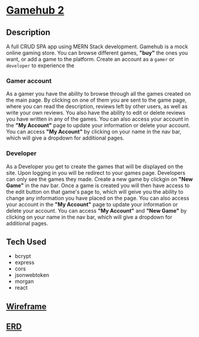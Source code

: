 # [Gamehub 2](https://gamehub-react.herokuapp.com/)

## Description

A full CRUD SPA app using MERN Stack development. Gamehub is a mock online gaming store. You can browse different games, **"buy"** the ones you want, or add a game to the platform. Create an account as a `gamer` or `developer` to experience the 


### Gamer account

As a gamer you have the ability to browse through all the games created on the main page. By clicking on one of them you are sent to the game page, where you can read the description, reviews left by other users, as well as write your own reviews. You also have the ability to edit or delete reviews you have written in any of the games. You can also access your account in the **"My Account"** page to update your information or delete your account. You can access **"My Account"** by clicking on your name in the nav bar, which will give a dropdown for additional pages. 

### Developer

As a Developer you get to create the games that will be displayed on the site. Upon logging in you will be redirect to your games page. Developers can only see the games they made. Create a new game by clickgin on **"New Game"** in the nav bar. Once a game is created you will then have access to the edit button on that game's page to, which will geive you the ability to change any information you have placed on the page. You can also access your account in the **"My Account"** page to update your information or delete your account. You can access **"My Account"** and **"New Game"** by clicking on your name in the nav bar, which will give a dropdown for additional pages. 


## Tech Used
 - bcrypt
 - express
 - cors 
 - jsonwebtoken
 - morgan
 - react


## [Wireframe](https://miro.com/app/board/uXjVO2geB1U=/)


## [ERD](https://miro.com/app/board/uXjVO3Q1pPU=/)



